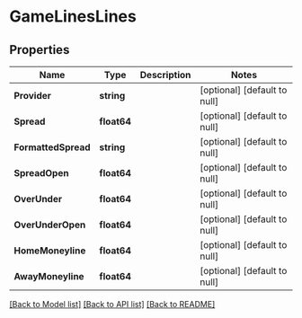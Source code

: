 # GameLinesLines

## Properties
Name | Type | Description | Notes
------------ | ------------- | ------------- | -------------
**Provider** | **string** |  | [optional] [default to null]
**Spread** | **float64** |  | [optional] [default to null]
**FormattedSpread** | **string** |  | [optional] [default to null]
**SpreadOpen** | **float64** |  | [optional] [default to null]
**OverUnder** | **float64** |  | [optional] [default to null]
**OverUnderOpen** | **float64** |  | [optional] [default to null]
**HomeMoneyline** | **float64** |  | [optional] [default to null]
**AwayMoneyline** | **float64** |  | [optional] [default to null]

[[Back to Model list]](../README.md#documentation-for-models) [[Back to API list]](../README.md#documentation-for-api-endpoints) [[Back to README]](../README.md)

